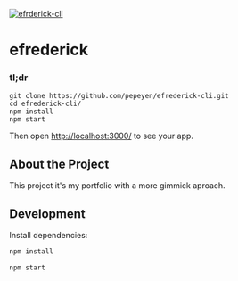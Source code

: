 [![efrderick-cli](https://repository-images.githubusercontent.com/275693390/6b759e80-cf5d-11ea-8d8f-a22f2ac03276)](https://pepeyen.github.io/efrederick-cli/)

# efrederick

### tl;dr

 ```
git clone https://github.com/pepeyen/efrederick-cli.git
cd efrederick-cli/
npm install
npm start
```

Then open [http://localhost:3000/](http://localhost:3000/) to see your app.

## About the Project

This project it's my portfolio with a more gimmick aproach.

## Development

Install dependencies:

```sh
npm install
```

```sh
npm start
```
